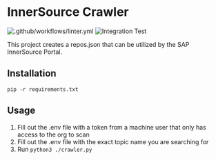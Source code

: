 # InnerSource Crawler
![.github/workflows/linter.yml](https://github.com/zkoppert/innersource-crawler/actions/workflows/linter.yml/badge.svg) ![Integration Test](https://github.com/zkoppert/innersource-crawler/actions/workflows/integration_tests.yml/badge.svg)

This project creates a repos.json that can be utilized by the SAP InnerSource Portal.

## Installation
`pip -r requirements.txt`

## Usage
1. Fill out the .env file with a token from a machine user that only has access to the org to scan
1. Fill out the .env file with the exact topic name you are searching for 
1. Run `python3 ./crawler.py`
